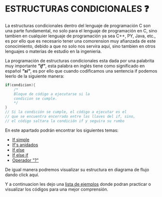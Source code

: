 # ESTRUCTURAS CONDICIONALES :question:
La estructuras condicionales dentro del lenguaje de programación C son una parte fundamental, no solo para el lenguaje de programación en C, sino
tambien en cualquier lenguaje de programación ya sea C++, PY, Java, etc., es por ello que es necesario tener una comorension muy afianzada de este
conocimiento, debido a que no solo nos servira aquí, sino tambien en otros lenguajes o materias de estudio en la ingenieria.

La programación de estructuras condicionales esta dada por una palabrita muy importante <b><i>"if"</i></b>, esta palabra en inglés tiene como significado en
español <b><i>"si"</i></b>, es por ello que cuando codificamos una sentencia if podemos leerlo de la siguiente manera:
```C
if(condicion){
    /*
    Bloque de código a ejecutarse si la
    condicion se cumple.
    */
}
// Si la condición se cumple, el código a ejecutar es el
// que se encuentra encerrado entre las llaves del if, sino,
// el código saltara la condición if y seguira su rumbo
``` 
En este apartado podrán encontrar los siguientes temas:
<ul>
    <li><a href="../06 - EstructurasCondicionales/Codigos/06 - 01 - If.c">If simple</a></li>
    <li><a href="../06 - EstructurasCondicionales/Codigos/06 - 02 - If'sAnidados.c">If's anidados</a></li>
    <li><a href="../06 - EstructurasCondicionales/Codigos/06 - 03 - IfElse.c">If else</a></li>
    <li><a href="../06 - EstructurasCondicionales/Codigos/06 - 04 - IfElseIf.c">If else if</a></li>
    <li><a href="../06 - EstructurasCondicionales/Codigos/06 - 05 - OperadorQ.c">Operador "?"</a></li>
</ul>

De igual manera podremos visualizar su estructura en diagrama de flujo dando <a hrer="../06 - EstructurasCondicionales/IMG">click aquí</a>.

Y a continuacion les dejo una <a href="../06 - EstructurasCondicionales/Ejercicios">lista de ejemplos</a> donde podran practicar o visualizar los códigos para una mejor comprensión.